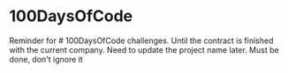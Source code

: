 # 100DaysOfCode
Reminder for # 100DaysOfCode challenges. Until the contract is finished with the current company. Need to update the project name later. Must be done, don't ignore it
